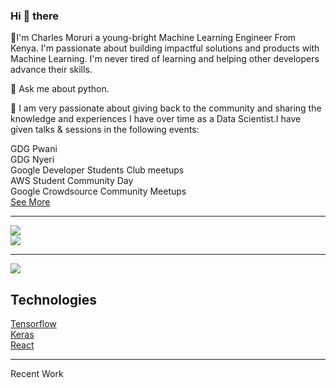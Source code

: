   ### Hi 👋 there

🥇I'm Charles Moruri a young-bright Machine Learning Engineer From Kenya. I'm passionate about building impactful solutions and products with Machine Learning. I'm never tired of learning and helping other developers advance their skills.
 
💬 Ask me about python.

🚀 I am very passionate about giving back to the community and sharing the knowledge and experiences I have over time as a Data Scientist.I have given talks & sessions in the following events:
   
  GDG Pwani <br/>
  GDG  Nyeri <br/> 
  Google Developer Students Club  meetups <br/>
  AWS Student Community Day <br/>
  Google  Crowdsource Community  Meetups   <br/> 
  [See More](https://github.com/Moruri/TechTalks-events/blob/main/README.md)


---------
![](https://github-readme-stats.vercel.app/api?username=moruri&theme=dark&hide_border=false&include_all_commits=false&count_private=false)<br/>
![](https://github-readme-stats.vercel.app/api/top-langs/?username=moruri&theme=dark&hide_border=false&include_all_commits=false&count_private=false&layout=compact)



--------
[![](https://visitcount.itsvg.in/api?id=moruri&icon=0&color=0)](https://visitcount.itsvg.in)



Technologies
------
[Tensorflow](https://www.tensorflow.org/) <br/>  [Keras](https://keras.io/) <br/>  [React](https://react.dev/) 


-----------
Recent Work
